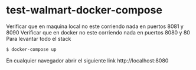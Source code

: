 # test-walmart-docker-compose
Verificar que en maquina local no este corriendo nada en puertos 8081 y 8090
Verificar que en docker no este corriendo nada en puertos 8080 y 80
Para levantar todo el stack 
```sh
$ docker-compose up
```
En cualquier navegador abrir el siguiente link http://localhost:8080

